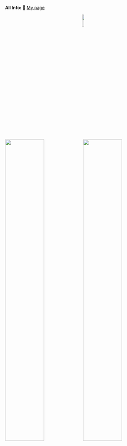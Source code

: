 
**All Info:** 🔨 [My page](https://integr.is-a.dev)
<p align="center">
<img src="https://komarev.com/ghpvc/?username=integr-0&color=orange" width="10%"/>
  
<img src="http://github-profile-summary-cards.vercel.app/api/cards/stats?username=Integr-0&theme=aura" width="50%"/><img src="http://github-profile-summary-cards.vercel.app/api/cards/most-commit-language?username=Integr-0&theme=aura" width="50%"/>
</p>
